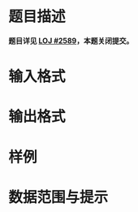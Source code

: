 
# 题目描述

**题目详见 [LOJ #2589](https://loj.ac/problem/2589)，本题关闭提交。**

# 输入格式



# 输出格式



# 样例



# 数据范围与提示



